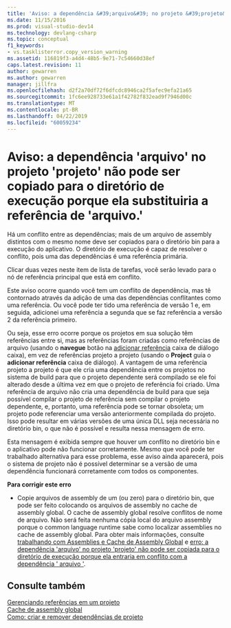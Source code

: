```yaml
---
title: 'Aviso: a dependência &#39;arquivo&#39; no projeto &#39;projeto&#39; não pode ser copiado para o diretório de execução porque ela substituiria a referência de &#39;arquivo. &#39; | Microsoft Docs'
ms.date: 11/15/2016
ms.prod: visual-studio-dev14
ms.technology: devlang-csharp
ms.topic: conceptual
f1_keywords:
- vs.tasklisterror.copy_version_warning
ms.assetid: 116819f3-a4d4-48b5-9e71-7c54660d38ef
caps.latest.revision: 11
author: gewarren
ms.author: gewarren
manager: jillfra
ms.openlocfilehash: d2f2a70df72f6dfcdc8946ca2f5afec9efa21a65
ms.sourcegitcommit: 1fc6ee928733e61a1f42782f832ead9f7946d00c
ms.translationtype: MT
ms.contentlocale: pt-BR
ms.lasthandoff: 04/22/2019
ms.locfileid: "60059234"
---
```

# <a name="warning-the-dependency-39file39-in-project-39project39-cannot-be-copied-to-the-run-directory-because-it-would-overwrite-the-reference-39file39"></a>Aviso: a dependência &#39;arquivo&#39; no projeto &#39;projeto&#39; não pode ser copiado para o diretório de execução porque ela substituiria a referência de &#39;arquivo.&#39;
Há um conflito entre as dependências; mais de um arquivo de assembly distintos com o mesmo nome deve ser copiados para o diretório bin para a execução do aplicativo. O diretório de execução é capaz de resolver o conflito, pois uma das dependências é uma referência primária.  
  
 Clicar duas vezes neste item de lista de tarefas, você serão levado para o nó de referência principal que está em conflito.  
  
 Este aviso ocorre quando você tem um conflito de dependência, mas tê contornado através da adição de uma das dependências conflitantes como uma referência. Ou você pode ter tido uma referência de versão 1 e, em seguida, adicionei uma referência a segunda que se faz referência a versão 2 da referência primeiro.  
  
 Ou seja, esse erro ocorre porque os projetos em sua solução têm referências entre si, mas as referências foram criadas como referências de arquivo (usando o **navegue** botão na [adicionar referência](http://msdn.microsoft.com/2feb0fe2-0805-4cc9-8cba-b0315849dfb7) caixa de diálogo caixa), em vez de referências projeto a projeto (usando o **Project** guia o **adicionar referência** caixa de diálogo). A vantagem de uma referência projeto a projeto é que ele cria uma dependência entre os projetos no sistema de build para que o projeto dependente será compilado se ele foi alterado desde a última vez em que o projeto de referência foi criado. Uma referência de arquivo não cria uma dependência de build para que seja possível compilar o projeto de referência sem compilar o projeto dependente, e, portanto, uma referência pode se tornar obsoleta; um projeto pode referenciar uma versão anteriormente compilada do projeto. Isso pode resultar em várias versões de uma única DLL seja necessária no diretório bin, o que não é possível e resulta nessa mensagem de erro.  
  
 Esta mensagem é exibida sempre que houver um conflito no diretório bin e o aplicativo pode não funcionar corretamente. Mesmo que você pode ter trabalhado alternativa para esse problema, esse aviso ainda aparecerá, pois o sistema de projeto não é possível determinar se a versão de uma dependência funcionará corretamente com todos os componentes.  
  
 **Para corrigir este erro**  
  
- Copie arquivos de assembly de um (ou zero) para o diretório bin, que pode ser feito colocando os arquivos de assembly no cache de assembly global. O cache de assembly global resolve conflitos de nome de arquivo. Não será feita nenhuma cópia local do arquivo assembly porque o common language runtime sabe como localizar assemblies no cache de assembly global. Para obter mais informações, consulte [trabalhando com Assemblies e Cache de Assembly Global](http://msdn.microsoft.com/library/8a18e5c2-d41d-49ef-abcb-7c27e2469433) e [erro: a dependência 'arquivo' no projeto 'projeto' não pode ser copiada para o diretório de execução porque ela entraria em conflito com a dependência ' arquivo '](/visualstudio/misc/error-dependency-file?view=vs-2015).  
  
## <a name="see-also"></a>Consulte também  
 [Gerenciando referências em um projeto](../ide/managing-references-in-a-project.md)   
 [Cache de assembly global](http://msdn.microsoft.com/library/cf5eacd0-d3ec-4879-b6da-5fd5e4372202)   
 [Como: criar e remover dependências de projeto](../ide/how-to-create-and-remove-project-dependencies.md)